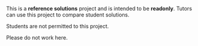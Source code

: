 This is a **reference solutions** project and is intended to be **readonly**. Tutors can use this project to compare student solutions.

Students are not permitted to this project. 

Please do not work here.
